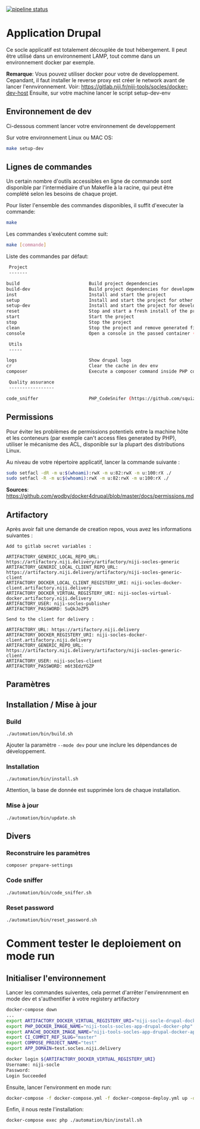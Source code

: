 [![pipeline status](https://gitlab.niji.fr/niji-tools/socles/app-drupal-docker/badges/master/pipeline.svg)](https://gitlab.niji.fr/niji-tools/socles/app-drupal-docker/commits/master)

# Application Drupal

Ce socle applicatif est totalement découplée de tout hébergement.
Il peut être utilisé dans un environnement LAMP, tout comme dans un environnement docker par exemple.

**Remarque**: Vous pouvez utiliser docker pour votre de developpement. Cepandant, il faut installer le reverse proxy est créer le network avant de lancer l'ennvironnement.
Voir: https://gitlab.niji.fr/niji-tools/socles/docker-dev-host
Ensuite, sur votre machine lancer le script setup-dev-env

## Environnement de dev

Ci-dessous comment lancer votre environnement de developpement

Sur votre environnement Linux ou MAC OS:

```bash
make setup-dev
```

## Lignes de commandes

Un certain nombre d'outils accessibles en ligne de commande sont disponible par l'intermédiaire d'un Makefile à la racine, qui peut être complété selon les besoins de chaque projet.

Pour lister l'ensemble des commandes disponibles, il suffit d'executer la commande:

```bash
make
```

Les commandes s'exécutent comme suit:

```bash
make [commande]
``` 

Liste des commandes par défaut:

```bash
 Project
 -------

build                          Build project dependencies
build-dev                      Build project dependencies for development
inst                           Install and start the project
setup                          Install and start the project for other environments
setup-dev                      Install and start the project for development
reset                          Stop and start a fresh install of the project
start                          Start the project
stop                           Stop the project
clean                          Stop the project and remove generated files
console                        Open a console in the passed container (e.g make console php)

 Utils
 -----

logs                           Show drupal logs
cr                             Clear the cache in dev env
composer                       Execute a composer command inside PHP container (e.g: make composer require drupal/paragraphs)

 Quality assurance
 -----------------

code_sniffer                   PHP_CodeSnifer (https://github.com/squizlabs/PHP_CodeSniffer)
```

## Permissions

Pour éviter les problèmes de permissions potentiels entre la machine hôte et les conteneurs (par exemple can't access files generated by PHP), utiliser le mécanisme des ACL, disponible sur la plupart des distributions Linux.

Au niveau de votre répertoire applicatif, lancer la commande suivante :

```bash
sudo setfacl -dR -m u:$(whoami):rwX -m u:82:rwX -m u:100:rX ./
sudo setfacl -R -m u:$(whoami):rwX -m u:82:rwX -m u:100:rX ./
```


**Sources**: https://github.com/wodby/docker4drupal/blob/master/docs/permissions.md


## Artifactory

Après avoir fait une demande de creation repos, vous avez les informations suivantes :

```
Add to gitlab secret variables :

ARTIFACTORY_GENERIC_LOCAL_REPO_URL: https://artifactory.niji.delivery/artifactory/niji-socles-generic
ARTIFACTORY_GENERIC_LOCAL_CLIENT_REPO_URL: https://artifactory.niji.delivery/artifactory/niji-socles-generic-client
ARTIFACTORY_DOCKER_LOCAL_CLIENT_REGISTERY_URI: niji-socles-docker-client.artifactory.niji.delivery
ARTIFACTORY_DOCKER_VIRTUAL_REGISTERY_URI: niji-socles-virtual-docker.artifactory.niji.delivery
ARTIFACTORY_USER: niji-socles-publisher
ARTIFACTORY_PASSWORD: SuQkJoZP5

Send to the client for delivery :

ARTIFACTORY_URL: https://artifactory.niji.delivery
ARTIFACTORY_DOCKER_REGISTERY_URI: niji-socles-docker-client.artifactory.niji.delivery
ARTIFACTORY_GENERIC_REPO_URL: https://artifactory.niji.delivery/artifactory/niji-socles-generic-client
ARTIFACTORY_USER: niji-socles-client
ARTIFACTORY_PASSWORD: m6t3EdzYGZP
```

## Paramètres

## Installation / Mise à jour

### Build

`./automation/bin/build.sh`

Ajouter la paramètre `--mode dev` pour une inclure les dépendances de développement.

### Installation

`./automation/bin/install.sh`

Attention, la base de donnée est supprimée lors de chaque installation.

### Mise à jour

`./automation/bin/update.sh`

## Divers

### Reconstruire les paramètres

`composer prepare-settings`

### Code sniffer

`./automation/bin/code_sniffer.sh`

### Reset password

`./automation/bin/reset_password.sh`


# Comment tester le deploiement on mode run

## Initialiser l'environnement


Lancer les commandes suiventes, cela permet d'arrêter l'envirennment en mode dev et s'authentifier à votre registery artifactory

```bash
docker-compose down
...
export ARTIFACTORY_DOCKER_VIRTUAL_REGISTERY_URI="niji-socle-drupal-docker.artifactory.niji.delivery"
export PHP_DOCKER_IMAGE_NAME="niji-tools-socles-app-drupal-docker-php"
export APACHE_DOCKER_IMAGE_NAME="niji-tools-socles-app-drupal-docker-apache"
export CI_COMMIT_REF_SLUG="master"
export COMPOSE_PROJECT_NAME="test"
export APP_DOMAIN=test.socles.niji.delivery

docker login ${ARTIFACTORY_DOCKER_VIRTUAL_REGISTERY_URI}
Username: niji-socle
Password:
Login Succeeded
```

Ensuite, lancer l'environment en mode run:

```bash
docker-compose -f docker-compose.yml -f docker-compose-deploy.yml up -d
```

Enfin, il nous reste l'installation:

```bash
docker-compose exec php ./automation/bin/install.sh
```





